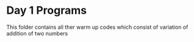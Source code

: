 # Day 1 Programs
This folder contains all ther warm up codes which consist of variation of addition of two numbers
